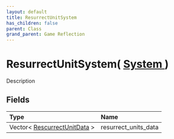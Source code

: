 ```yaml
---
layout: default
title: ResurrectUnitSystem
has_children: false
parent: Class
grand_parent: Game Reflection
---
```

# ResurrectUnitSystem( [ System ](/riftbreaker-wiki/docs/game-reflection/classes/system/) )
Description 

## Fields

| Type | Name |
|:----------|:--------------|
| Vector< [RescurrectUnitData](/riftbreaker-wiki/docs/game-reflection/classes/rescurrect_unit_data/) > | resurrect_units_data |

